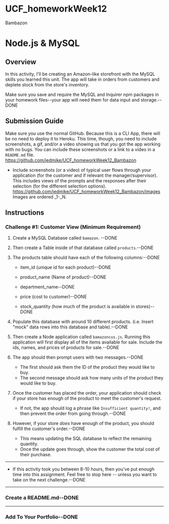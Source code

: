 # UCF_homeworkWeek12
Bambazon
# Node.js & MySQL

## Overview

In this activity, I'll be creating an Amazon-like storefront with the MySQL skills you learned this unit. The app will take in orders from customers and deplete stock from the store's inventory. 

Make sure you save and require the MySQL and Inquirer npm packages in your homework files--your app will need them for data input and storage.--DONE

## Submission Guide


Make sure you use the normal GitHub. Because this is a CLI App, there will be no need to deploy it to Heroku. This time, though, you need to include screenshots, a gif, and/or a video showing us that you got the app working with no bugs. You can include these screenshots or a link to a video in a `README.md` file.
https://github.com/jedmike/UCF_homeworkWeek12_Bambazon

* Include screenshots (or a video) of typical user flows through your application (for the customer and if relevant the manager/supervisor). This includes views of the prompts and the responses after their selection (for the different selection options).
https://github.com/jedmike/UCF_homeworkWeek12_Bambazon/images
Images are ordered _1-_N.



## Instructions

### Challenge #1: Customer View (Minimum Requirement)

1. Create a MySQL Database called `bamazon`. --DONE

2. Then create a Table inside of that database called `products`.--DONE

3. The products table should have each of the following columns:--DONE

   * item_id (unique id for each product)--DONE

   * product_name (Name of product)--DONE

   * department_name--DONE

   * price (cost to customer)--DONE

   * stock_quantity (how much of the product is available in stores)--DONE

4. Populate this database with around 10 different products. (i.e. Insert "mock" data rows into this database and table).--DONE

5. Then create a Node application called `bamazoncus.js`. Running this application will first display all of the items available for sale. Include the ids, names, and prices of products for sale.--DONE

6. The app should then prompt users with two messages.--DONE

   * The first should ask them the ID of the product they would like to buy.
   * The second message should ask how many units of the product they would like to buy.

7. Once the customer has placed the order, your application should check if your store has enough of the product to meet the customer's request.

   * If not, the app should log a phrase like `Insufficient quantity!`, and then prevent the order from going through.--DONE

8. However, if your store _does_ have enough of the product, you should fulfill the customer's order.--DONE

   * This means updating the SQL database to reflect the remaining quantity.
   * Once the update goes through, show the customer the total cost of their purchase.

- - -

* If this activity took you between 8-10 hours, then you've put enough time into this assignment. Feel free to stop here -- unless you want to take on the next challenge.--DONE


- - -



### Create a README.md--DONE



- - -

### Add To Your Portfolio--DONE



